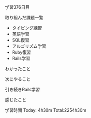 学習376日目

取り組んだ課題一覧

- タイピング練習
- 英語学習
- SQL復習
- アルゴリズム学習
- Ruby復習
- Rails学習

わかったこと

次にやること

引き続きRails学習

感じたこと

学習時間 Today: 4h30m Total:2254h30m